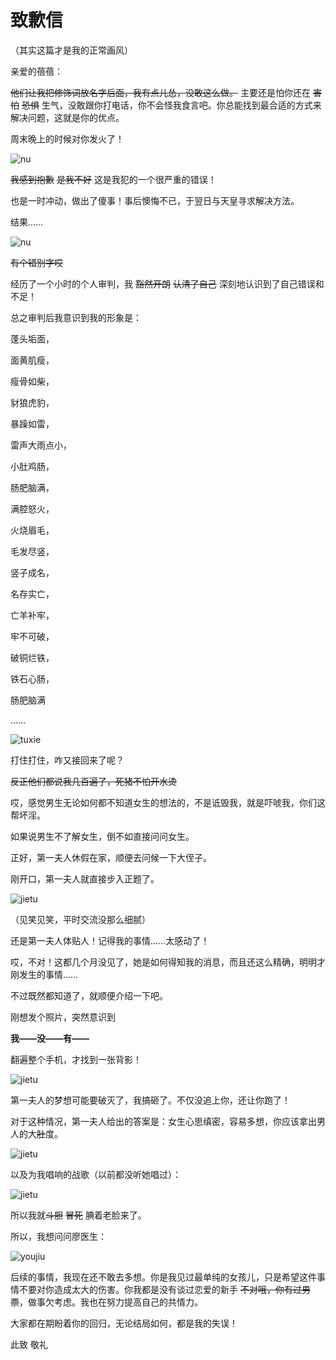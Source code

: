 # 致歉信

（其实这篇才是我的正常画风）

亲爱的蓓蓓：

~~他们让我把修饰词放名字后面，我有点儿怂，没敢这么做。~~ 主要还是怕你还在 ~~害怕~~ ~~恐惧~~ 生气，没敢跟你打电话，你不会怪我食言吧。你总能找到最合适的方式来解决问题，这就是你的优点。

周末晚上的时候对你发火了！

![nu](./img/20190529005209.jpg)

~~我感到抱歉~~ ~~是我不好~~ 这是我犯的一个很严重的错误！

也是一时冲动，做出了傻事！事后懊悔不已，于翌日与天皇寻求解决方法。

结果……

![nu](./img/20190529005219.jpg)

~~有个错别字哎~~

经历了一个小时的个人审判，我 ~~豁然开朗~~ ~~认清了自己~~ 深刻地认识到了自己错误和不足！

总之审判后我意识到我的形象是：

蓬头垢面，

面黄肌瘦，

瘦骨如柴，

豺狼虎豹，

暴躁如雷，

雷声大雨点小，

小肚鸡肠，

肠肥脑满，

满腔怒火，

火烧眉毛，

毛发尽竖，

竖子成名，

名存实亡，

亡羊补牢，

牢不可破，

破铜烂铁，

铁石心肠，

肠肥脑满

……

![tuxie](./img/tuxie.gif)

打住打住，咋又接回来了呢？

~~反正他们都说我几百遍了，死猪不怕开水烫~~

哎，感觉男生无论如何都不知道女生的想法的，不是诋毁我，就是吓唬我，你们这帮坏淫。

如果说男生不了解女生，倒不如直接问问女生。

正好，第一夫人休假在家，顺便去问候一下大侄子。

刚开口，第一夫人就直接步入正题了。

![jietu](./img/20190529011418.jpg)

（见笑见笑，平时交流没那么细腻）

还是第一夫人体贴人！记得我的事情……太感动了！

哎，不对！这都几个月没见了，她是如何得知我的消息，而且还这么精确，明明才刚发生的事情……

不过既然都知道了，就顺便介绍一下吧。

刚想发个照片，突然意识到

**我——没——有——**

翻遍整个手机，才找到一张背影！

![jietu](./img/20190529010731.jpg)

第一夫人的梦想可能要破灭了，我搞砸了。不仅没追上你，还让你跑了！

对于这种情况，第一夫人给出的答案是：女生心思缜密，容易多想，你应该拿出男人的大~~肚~~度。

![jietu](./img/20190529010716.jpg)

以及为我唱响的战歌（以前都没听她唱过）：

![jietu](./img/20190529010743.jpg)

所以我就~~斗胆~~ ~~冒死~~ 腆着老脸来了。

所以，我想问问廖医生：

![youjiu](./img/youjiu.jpg)

后续的事情，我现在还不敢去多想。你是我见过最单纯的女孩儿，只是希望这件事情不要对你造成太大的伤害。你我都是没有谈过恋爱的新手 ~~不对哦，你有过男票~~，做事欠考虑。我也在努力提高自己的共情力。

大家都在期盼着你的回归，无论结局如何，都是我的失误！

此致
敬礼